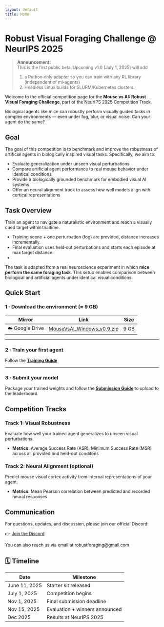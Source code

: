 ```yaml
---
layout: default
title: Home
---
```


# Robust Visual Foraging Challenge @ NeurIPS 2025

> **Announcement:**  
> This is the first public beta. Upcoming v1.0 (July 1, 2025) will add
> 1. a Python‑only adapter so you can train with any RL library (independent of ml-agents)
> 2. Headless Linux builds for SLURM/Kubernetes clusters.


Welcome to the official competition page for the **Mouse vs AI: Robust Visual Foraging Challenge**, part of the NeurIPS 2025 Competition Track.

Biological agents like mice can robustly perform visually guided tasks in complex environments — even under fog, blur, or visual noise. Can your agent do the same?


## Goal

The goal of this competition is to benchmark and improve the robustness of artificial agents in biologically inspired visual tasks. Specifically, we aim to:

- Evaluate generalization under unseen visual perturbations
- Compare artificial agent performance to real mouse behavior under identical conditions
- Provide a biologically grounded benchmark for embodied visual AI systems
- Offer an neural alignment track to assess how well models align with cortical representations


## Task Overview
Train an agent to navigate a naturalistic environment and reach a visually cued target within trialtime.
  - Training scene + one perturbation (fog) are provided, distance increases incrementally.
  - Final evaluation uses held‑out perturbations and starts each episode at max target distance.
  - 
The task is adapted from a real neuroscience experiment in which **mice perform the same foraging task**. 
This setup enables comparison between biological and artificial agents under identical visual conditions.


## Quick Start

### 1 · Download the environment&nbsp;(≈ 9 GB)

| Mirror | Link | Size |
|--------|------|------|
| ☁️ Google Drive | [MouseVsAI_Windows_v0.9.zip](https://drive.google.com/file/d/1S7KtiVVI5LaxVFGQlHjV0A1DzFGyklYo) | 9 GB |

---

### 2 · Train your first agent

Follow the **[Training Guide](/training_instructions)**

---

### 3 · Submit your model

Package your trained weights and follow the **[Submission Guide](/submission_guide)** to upload to the leaderboard.


## Competition Tracks

### Track 1: Visual Robustness
  Evaluate how well your trained agent generalizes to unseen visual perturbations.  
  - **Metrics**: Average Success Rate (ASR), Minimum Success Rate (MSR) across all provided and held-out conditons
  
### Track 2: Neural Alignment (optional)
  Predict mouse visual cortex activity from internal representations of your agent.  
  - **Metrics**: Mean Pearson correlation between predicted and recorded neural responses


## Communication

For questions, updates, and discussion, please join our official Discord:

👉 [Join the Discord](https://discord.gg/65NMfWaX)

You can also reach us via email at [robustforaging@gmail.com](mailto:robustforaging@gmail.com)


## 🗓️ Timeline

| Date             | Milestone                        |
|------------------|----------------------------------|
| June 11, 2025    | Starter kit released             |
| July 1, 2025     | Competition begins               |
| Nov 1, 2025      | Final submission deadline        |
| Nov 15, 2025     | Evaluation + winners announced   |
| Dec 2025         | Results at NeurIPS 2025          |
